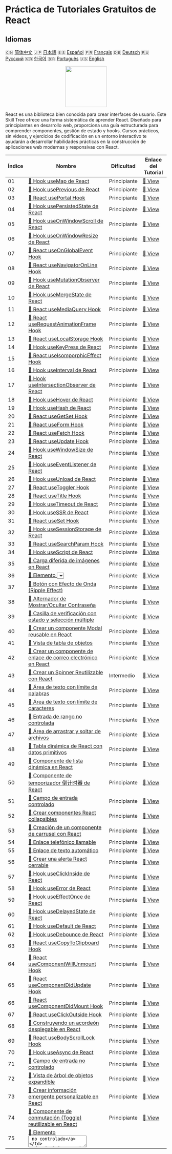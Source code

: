 # Práctica de Tutoriales Gratuitos de React

## Idiomas

🇨🇳 [简体中文](README_zh.md) 🇯🇵 [日本語](README_ja.md) 🇪🇸 [Español](README_es.md) 🇫🇷 [Français](README_fr.md) 🇩🇪 [Deutsch](README_de.md) 🇷🇺 [Русский](README_ru.md) 🇰🇷 [한국어](README_ko.md) 🇧🇷 [Português](README_pt.md) 🇺🇸 [English](README.md) 

<div align="center">
<img width="128px" src="https://file.labex.io/path/nUDMNpUKFvpT.png">
</div>

React es una biblioteca bien conocida para crear interfaces de usuario. Este Skill Tree ofrece una forma sistemática de aprender React. Diseñado para principiantes en desarrollo web, proporciona una guía estructurada para comprender componentes, gestión de estado y hooks. Cursos prácticos, sin videos, y ejercicios de codificación en un entorno interactivo te ayudarán a desarrollar habilidades prácticas en la construcción de aplicaciones web modernas y responsivas con React.

|   Índice | Nombre                                                                                                                                              | Dificultad   | Enlace del Tutorial                                                                             |
|----------|-----------------------------------------------------------------------------------------------------------------------------------------------------|--------------|-------------------------------------------------------------------------------------------------|
|       01 | [📖 Hook useMap de React](https://labex.io/es/tutorials/react-react-usemap-hook-38394)                                                              | Principiante | [🔗 View](https://labex.io/es/tutorials/react-react-usemap-hook-38394)                          |
|       02 | [📖 Hook usePrevious de React](https://labex.io/es/tutorials/react-react-useprevious-hook-38404)                                                    | Principiante | [🔗 View](https://labex.io/es/tutorials/react-react-useprevious-hook-38404)                     |
|       03 | [📖 React usePortal Hook](https://labex.io/es/tutorials/react-react-useportal-hook-38403)                                                           | Principiante | [🔗 View](https://labex.io/es/tutorials/react-react-useportal-hook-38403)                       |
|       04 | [📖 Hook usePersistedState de React](https://labex.io/es/tutorials/react-react-usepersistedstate-hook-38402)                                        | Principiante | [🔗 View](https://labex.io/es/tutorials/react-react-usepersistedstate-hook-38402)               |
|       05 | [📖 Hook useOnWindowScroll de React](https://labex.io/es/tutorials/react-react-useonwindowscroll-hook-38401)                                        | Principiante | [🔗 View](https://labex.io/es/tutorials/react-react-useonwindowscroll-hook-38401)               |
|       06 | [📖 Hook useOnWindowResize de React](https://labex.io/es/tutorials/react-react-useonwindowresize-hook-38400)                                        | Principiante | [🔗 View](https://labex.io/es/tutorials/react-react-useonwindowresize-hook-38400)               |
|       07 | [📖 React useOnGlobalEvent Hook](https://labex.io/es/tutorials/react-react-useonglobalevent-hook-38399)                                             | Principiante | [🔗 View](https://labex.io/es/tutorials/react-react-useonglobalevent-hook-38399)                |
|       08 | [📖 React useNavigatorOnLine Hook](https://labex.io/es/tutorials/react-react-usenavigatoronline-hook-38398)                                         | Principiante | [🔗 View](https://labex.io/es/tutorials/react-react-usenavigatoronline-hook-38398)              |
|       09 | [📖 Hook useMutationObserver de React](https://labex.io/es/tutorials/react-react-usemutationobserver-hook-38397)                                    | Principiante | [🔗 View](https://labex.io/es/tutorials/react-react-usemutationobserver-hook-38397)             |
|       10 | [📖 Hook useMergeState de React](https://labex.io/es/tutorials/react-react-usemergestate-hook-38396)                                                | Principiante | [🔗 View](https://labex.io/es/tutorials/react-react-usemergestate-hook-38396)                   |
|       11 | [📖 React useMediaQuery Hook](https://labex.io/es/tutorials/react-react-usemediaquery-hook-38395)                                                   | Principiante | [🔗 View](https://labex.io/es/tutorials/react-react-usemediaquery-hook-38395)                   |
|       12 | [📖 React useRequestAnimationFrame Hook](https://labex.io/es/tutorials/react-react-userequestanimationframe-hook-38405)                             | Principiante | [🔗 View](https://labex.io/es/tutorials/react-react-userequestanimationframe-hook-38405)        |
|       13 | [📖 React useLocalStorage Hook](https://labex.io/es/tutorials/react-react-uselocalstorage-hook-38393)                                               | Principiante | [🔗 View](https://labex.io/es/tutorials/react-react-uselocalstorage-hook-38393)                 |
|       14 | [📖 Hook useKeyPress de React](https://labex.io/es/tutorials/react-react-usekeypress-hook-38392)                                                    | Principiante | [🔗 View](https://labex.io/es/tutorials/react-react-usekeypress-hook-38392)                     |
|       15 | [📖 React useIsomporphicEffect Hook](https://labex.io/es/tutorials/react-react-useisomporphiceffect-hook-38391)                                     | Principiante | [🔗 View](https://labex.io/es/tutorials/react-react-useisomporphiceffect-hook-38391)            |
|       16 | [📖 Hook useInterval de React](https://labex.io/es/tutorials/react-react-useinterval-hook-38390)                                                    | Principiante | [🔗 View](https://labex.io/es/tutorials/react-react-useinterval-hook-38390)                     |
|       17 | [📖 Hook useIntersectionObserver de React](https://labex.io/es/tutorials/react-react-useintersectionobserver-hook-38389)                            | Principiante | [🔗 View](https://labex.io/es/tutorials/react-react-useintersectionobserver-hook-38389)         |
|       18 | [📖 Hook useHover de React](https://labex.io/es/tutorials/react-react-usehover-hook-38388)                                                          | Principiante | [🔗 View](https://labex.io/es/tutorials/react-react-usehover-hook-38388)                        |
|       19 | [📖 Hook useHash de React](https://labex.io/es/tutorials/react-react-usehash-hook-38387)                                                            | Principiante | [🔗 View](https://labex.io/es/tutorials/react-react-usehash-hook-38387)                         |
|       20 | [📖 React useGetSet Hook](https://labex.io/es/tutorials/react-react-usegetset-hook-38386)                                                           | Principiante | [🔗 View](https://labex.io/es/tutorials/react-react-usegetset-hook-38386)                       |
|       21 | [📖 React useForm Hook](https://labex.io/es/tutorials/react-react-useform-hook-38385)                                                               | Principiante | [🔗 View](https://labex.io/es/tutorials/react-react-useform-hook-38385)                         |
|       22 | [📖 React useFetch Hook](https://labex.io/es/tutorials/react-react-usefetch-hook-38384)                                                             | Principiante | [🔗 View](https://labex.io/es/tutorials/react-react-usefetch-hook-38384)                        |
|       23 | [📖 React useUpdate Hook](https://labex.io/es/tutorials/react-react-useupdate-hook-38415)                                                           | Principiante | [🔗 View](https://labex.io/es/tutorials/react-react-useupdate-hook-38415)                       |
|       24 | [📖 Hook useWindowSize de React](https://labex.io/es/tutorials/react-react-usewindowsize-hook-38416)                                                | Principiante | [🔗 View](https://labex.io/es/tutorials/react-react-usewindowsize-hook-38416)                   |
|       25 | [📖 Hook useEventListener de React](https://labex.io/es/tutorials/react-react-useeventlistener-hook-38383)                                          | Principiante | [🔗 View](https://labex.io/es/tutorials/react-react-useeventlistener-hook-38383)                |
|       26 | [📖 Hook useUnload de React](https://labex.io/es/tutorials/react-react-useunload-hook-38414)                                                        | Principiante | [🔗 View](https://labex.io/es/tutorials/react-react-useunload-hook-38414)                       |
|       27 | [📖 React useToggler Hook](https://labex.io/es/tutorials/react-react-usetoggler-hook-38413)                                                         | Principiante | [🔗 View](https://labex.io/es/tutorials/react-react-usetoggler-hook-38413)                      |
|       28 | [📖 React useTitle Hook](https://labex.io/es/tutorials/react-react-usetitle-hook-38412)                                                             | Principiante | [🔗 View](https://labex.io/es/tutorials/react-react-usetitle-hook-38412)                        |
|       29 | [📖 Hook useTimeout de React](https://labex.io/es/tutorials/react-react-usetimeout-hook-38411)                                                      | Principiante | [🔗 View](https://labex.io/es/tutorials/react-react-usetimeout-hook-38411)                      |
|       30 | [📖 Hook useSSR de React](https://labex.io/es/tutorials/react-react-usessr-hook-38410)                                                              | Principiante | [🔗 View](https://labex.io/es/tutorials/react-react-usessr-hook-38410)                          |
|       31 | [📖 React useSet Hook](https://labex.io/es/tutorials/react-react-useset-hook-38409)                                                                 | Principiante | [🔗 View](https://labex.io/es/tutorials/react-react-useset-hook-38409)                          |
|       32 | [📖 Hook useSessionStorage de React](https://labex.io/es/tutorials/react-react-usesessionstorage-hook-38408)                                        | Principiante | [🔗 View](https://labex.io/es/tutorials/react-react-usesessionstorage-hook-38408)               |
|       33 | [📖 React useSearchParam Hook](https://labex.io/es/tutorials/react-react-usesearchparam-hook-38407)                                                 | Principiante | [🔗 View](https://labex.io/es/tutorials/react-react-usesearchparam-hook-38407)                  |
|       34 | [📖 Hook useScript de React](https://labex.io/es/tutorials/react-react-usescript-hook-38406)                                                        | Principiante | [🔗 View](https://labex.io/es/tutorials/react-react-usescript-hook-38406)                       |
|       35 | [📖 Carga diferida de imágenes en React](https://labex.io/es/tutorials/react-lazy-loading-images-in-react-38350)                                    | Principiante | [🔗 View](https://labex.io/es/tutorials/react-lazy-loading-images-in-react-38350)               |
|       36 | [📖 Elemento <select> no controlado](https://labex.io/es/tutorials/react-uncontrolled-select-element-38360)                                         | Principiante | [🔗 View](https://labex.io/es/tutorials/react-uncontrolled-select-element-38360)                |
|       37 | [📖 Botón con Efecto de Onda (Ripple Effect)](https://labex.io/es/tutorials/react-button-with-ripple-effect-38359)                                  | Principiante | [🔗 View](https://labex.io/es/tutorials/react-button-with-ripple-effect-38359)                  |
|       38 | [📖 Alternador de Mostrar/Ocultar Contraseña](https://labex.io/es/tutorials/react-show-hide-password-toggle-38358)                                  | Principiante | [🔗 View](https://labex.io/es/tutorials/react-show-hide-password-toggle-38358)                  |
|       39 | [📖 Casilla de verificación con estado y selección múltiple](https://labex.io/es/tutorials/react-stateful-checkbox-with-multiple-selection-38357)   | Principiante | [🔗 View](https://labex.io/es/tutorials/react-stateful-checkbox-with-multiple-selection-38357)  |
|       40 | [📖 Crear un componente Modal reusable en React](https://labex.io/es/tutorials/react-creating-reusable-modal-component-in-react-38356)              | Principiante | [🔗 View](https://labex.io/es/tutorials/react-creating-reusable-modal-component-in-react-38356) |
|       41 | [📖 Vista de tabla de objetos](https://labex.io/es/tutorials/react-object-table-view-38355)                                                         | Principiante | [🔗 View](https://labex.io/es/tutorials/react-object-table-view-38355)                          |
|       42 | [📖 Crear un componente de enlace de correo electrónico en React](https://labex.io/es/tutorials/react-create-react-email-link-component-38354)      | Principiante | [🔗 View](https://labex.io/es/tutorials/react-create-react-email-link-component-38354)          |
|       43 | [📖 Crear un Spinner Reutilizable con React](https://labex.io/es/tutorials/react-create-reusable-react-spinner-38353)                               | Intermedio   | [🔗 View](https://labex.io/es/tutorials/react-create-reusable-react-spinner-38353)              |
|       44 | [📖 Área de texto con límite de palabras](https://labex.io/es/tutorials/react-textarea-with-word-limit-38352)                                       | Principiante | [🔗 View](https://labex.io/es/tutorials/react-textarea-with-word-limit-38352)                   |
|       45 | [📖 Área de texto con límite de caracteres](https://labex.io/es/tutorials/react-textarea-with-character-limit-38351)                                | Principiante | [🔗 View](https://labex.io/es/tutorials/react-textarea-with-character-limit-38351)              |
|       46 | [📖 Entrada de rango no controlada](https://labex.io/es/tutorials/react-uncontrolled-range-input-38361)                                             | Principiante | [🔗 View](https://labex.io/es/tutorials/react-uncontrolled-range-input-38361)                   |
|       47 | [📖 Área de arrastrar y soltar de archivos](https://labex.io/es/tutorials/react-file-drag-and-drop-area-38349)                                      | Principiante | [🔗 View](https://labex.io/es/tutorials/react-file-drag-and-drop-area-38349)                    |
|       48 | [📖 Tabla dinámica de React con datos primitivos](https://labex.io/es/tutorials/react-dynamic-react-table-with-primitive-data-38348)                | Principiante | [🔗 View](https://labex.io/es/tutorials/react-dynamic-react-table-with-primitive-data-38348)    |
|       49 | [📖 Componente de lista dinámica en React](https://labex.io/es/tutorials/react-dynamic-react-list-component-38347)                                  | Principiante | [🔗 View](https://labex.io/es/tutorials/react-dynamic-react-list-component-38347)               |
|       50 | [📖 Componente de temporizador 倒计时器 de React](https://labex.io/es/tutorials/react-react-countdown-timer-component-38346)                        | Principiante | [🔗 View](https://labex.io/es/tutorials/react-react-countdown-timer-component-38346)            |
|       51 | [📖 Campo de entrada controlado](https://labex.io/es/tutorials/react-controlled-input-field-38345)                                                  | Principiante | [🔗 View](https://labex.io/es/tutorials/react-controlled-input-field-38345)                     |
|       52 | [📖 Crear componentes React collapsibles](https://labex.io/es/tutorials/react-create-collapsible-react-components-38344)                            | Principiante | [🔗 View](https://labex.io/es/tutorials/react-create-collapsible-react-components-38344)        |
|       53 | [📖 Creación de un componente de carrusel con React](https://labex.io/es/tutorials/react-react-carousel-component-creation-38343)                   | Principiante | [🔗 View](https://labex.io/es/tutorials/react-react-carousel-component-creation-38343)          |
|       54 | [📖 Enlace telefónico llamable](https://labex.io/es/tutorials/react-callable-telephone-link-38342)                                                  | Principiante | [🔗 View](https://labex.io/es/tutorials/react-callable-telephone-link-38342)                    |
|       55 | [📖 Enlace de texto automático](https://labex.io/es/tutorials/react-automatic-text-linking-38341)                                                   | Principiante | [🔗 View](https://labex.io/es/tutorials/react-automatic-text-linking-38341)                     |
|       56 | [📖 Crear una alerta React cerrable](https://labex.io/es/tutorials/react-create-closable-react-alert-38340)                                         | Principiante | [🔗 View](https://labex.io/es/tutorials/react-create-closable-react-alert-38340)                |
|       57 | [📖 Hook useClickInside de React](https://labex.io/es/tutorials/react-react-useclickinside-hook-38372)                                              | Principiante | [🔗 View](https://labex.io/es/tutorials/react-react-useclickinside-hook-38372)                  |
|       58 | [📖 Hook useError de React](https://labex.io/es/tutorials/react-react-useerror-hook-38382)                                                          | Principiante | [🔗 View](https://labex.io/es/tutorials/react-react-useerror-hook-38382)                        |
|       59 | [📖 Hook useEffectOnce de React](https://labex.io/es/tutorials/react-react-useeffectonce-hook-38381)                                                | Principiante | [🔗 View](https://labex.io/es/tutorials/react-react-useeffectonce-hook-38381)                   |
|       60 | [📖 Hook useDelayedState de React](https://labex.io/es/tutorials/react-react-usedelayedstate-hook-38380)                                            | Principiante | [🔗 View](https://labex.io/es/tutorials/react-react-usedelayedstate-hook-38380)                 |
|       61 | [📖 Hook useDefault de React](https://labex.io/es/tutorials/react-react-usedefault-hook-38379)                                                      | Principiante | [🔗 View](https://labex.io/es/tutorials/react-react-usedefault-hook-38379)                      |
|       62 | [📖 Hook useDebounce de React](https://labex.io/es/tutorials/react-react-usedebounce-hook-38378)                                                    | Principiante | [🔗 View](https://labex.io/es/tutorials/react-react-usedebounce-hook-38378)                     |
|       63 | [📖 React useCopyToClipboard Hook](https://labex.io/es/tutorials/react-react-usecopytoclipboard-hook-38377)                                         | Principiante | [🔗 View](https://labex.io/es/tutorials/react-react-usecopytoclipboard-hook-38377)              |
|       64 | [📖 React useComponentWillUnmount Hook](https://labex.io/es/tutorials/react-react-usecomponentwillunmount-hook-38376)                               | Principiante | [🔗 View](https://labex.io/es/tutorials/react-react-usecomponentwillunmount-hook-38376)         |
|       65 | [📖 React useComponentDidUpdate Hook](https://labex.io/es/tutorials/react-react-usecomponentdidupdate-hook-38375)                                   | Principiante | [🔗 View](https://labex.io/es/tutorials/react-react-usecomponentdidupdate-hook-38375)           |
|       66 | [📖 React useComponentDidMount Hook](https://labex.io/es/tutorials/react-react-usecomponentdidmount-hook-38374)                                     | Principiante | [🔗 View](https://labex.io/es/tutorials/react-react-usecomponentdidmount-hook-38374)            |
|       67 | [📖 React useClickOutside Hook](https://labex.io/es/tutorials/react-react-useclickoutside-hook-38373)                                               | Principiante | [🔗 View](https://labex.io/es/tutorials/react-react-useclickoutside-hook-38373)                 |
|       68 | [📖 Construyendo un acordeón desplegable en React](https://labex.io/es/tutorials/react-building-collapsible-react-accordion-38339)                  | Principiante | [🔗 View](https://labex.io/es/tutorials/react-building-collapsible-react-accordion-38339)       |
|       69 | [📖 React useBodyScrollLock Hook](https://labex.io/es/tutorials/react-react-usebodyscrolllock-hook-38371)                                           | Principiante | [🔗 View](https://labex.io/es/tutorials/react-react-usebodyscrolllock-hook-38371)               |
|       70 | [📖 Hook useAsync de React](https://labex.io/es/tutorials/react-react-useasync-hook-38370)                                                          | Principiante | [🔗 View](https://labex.io/es/tutorials/react-react-useasync-hook-38370)                        |
|       71 | [📖 Campo de entrada no controlado](https://labex.io/es/tutorials/react-uncontrolled-input-field-38369)                                             | Principiante | [🔗 View](https://labex.io/es/tutorials/react-uncontrolled-input-field-38369)                   |
|       72 | [📖 Vista de árbol de objetos expandible](https://labex.io/es/tutorials/react-expandable-object-tree-view-38368)                                    | Principiante | [🔗 View](https://labex.io/es/tutorials/react-expandable-object-tree-view-38368)                |
|       73 | [📖 Crear información emergente personalizable en React](https://labex.io/es/tutorials/react-creating-customizable-react-tooltips-38367)            | Principiante | [🔗 View](https://labex.io/es/tutorials/react-creating-customizable-react-tooltips-38367)       |
|       74 | [📖 Componente de conmutación (Toggle) reutilizable en React](https://labex.io/es/tutorials/react-reusable-react-toggle-component-38366)            | Principiante | [🔗 View](https://labex.io/es/tutorials/react-reusable-react-toggle-component-38366)            |
|       75 | [📖 Elemento <textarea> no controlado](https://labex.io/es/tutorials/react-uncontrolled-textarea-element-38365)                                     | Principiante | [🔗 View](https://labex.io/es/tutorials/react-uncontrolled-textarea-element-38365)              |
|       76 | [📖 Construyendo un componente de pestañas reutilizable en React](https://labex.io/es/tutorials/react-building-reusable-react-tabs-component-38363) | Principiante | [🔗 View](https://labex.io/es/tutorials/react-building-reusable-react-tabs-component-38363)     |
|       77 | [📖 Crear un componente de puntuación de estrellas en React](https://labex.io/es/tutorials/react-create-star-rating-component-in-react-38362)       | Principiante | [🔗 View](https://labex.io/es/tutorials/react-create-star-rating-component-in-react-38362)      |

## Más

- 🔗 [React Aprende más sobre](https://labex.io/es/skilltrees/react)
- 🔗 [Cursos de Programación Increíbles](https://github.com/labex-labs/awesome-programming-courses)
- 🔗 [Proyectos de Programación Increíbles](https://github.com/labex-labs/awesome-programming-projects)

